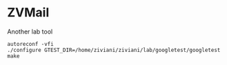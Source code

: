 # ZVMail #

Another lab tool

```
autoreconf -vfi
./configure GTEST_DIR=/home/ziviani/ziviani/lab/googletest/googletest
make
```
